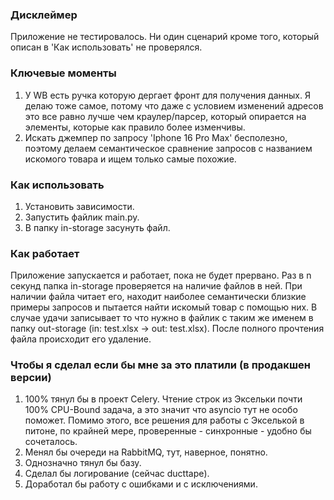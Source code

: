 ### Дисклеймер
Приложение не тестировалось. Ни один сценарий кроме того, который описан в 'Как использовать' не проверялся.

### Ключевые моменты
1) У WB есть ручка которую дергает фронт для получения данных. Я делаю тоже самое, потому что даже с условием изменений адресов это все равно лучше чем краулер/парсер, который опирается на элементы, которые как правило более изменчивы.
2) Искать джемпер по запросу 'Iphone 16 Pro Max' бесполезно, поэтому делаем семантическое сравнение запросов с названием искомого товара и ищем только самые похожие.

### Как использовать
1) Установить зависимости.
2) Запустить файлик main.py.
3) В папку in-storage засунуть файл.

### Как работает
Приложение запускается и работает, пока не будет прервано. Раз в n секунд папка in-storage проверяется на наличие файлов в ней.
При наличии файла читает его, находит наиболее семантически близкие примеры запросов и пытается найти искомый товар с помощью них.
В случае удачи записывает то что нужно в файлик с таким же именем в папку out-storage (in: test.xlsx -> out: test.xlsx).
После полного прочтения файла происходит его удаление.

### Чтобы я сделал если бы мне за это платили (в продакшен версии)
1) 100% тянул бы в проект Celery. Чтение строк из Эксельки почти 100% CPU-Bound задача, а это значит что asyncio тут не особо поможет.
Помимо этого, все решения для работы с Экселькой в питоне, по крайней мере, проверенные - синхронные - удобно бы сочеталось.
2) Менял бы очереди на RabbitMQ, тут, наверное, понятно.
3) Однозначно тянул бы базу.
4) Сделал бы логирование (сейчас ducttape).
5) Доработал бы работу с ошибками и с исключениями.
